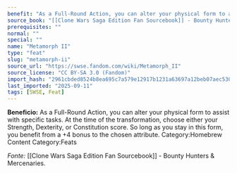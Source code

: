 ```yaml
---
benefit: "As a Full-Round Action, you can alter your physical form to assist with specific tasks. At the time of the transformation, choose either your Strength, Dexterity, or Constitution score. So long as you stay in this form, you benefit from a +4 bonus to the chosen attribute. Category:Homebrew Content Category:Feats"
source_book: "[[Clone Wars Saga Edition Fan Sourcebook]] - Bounty Hunters & Mercenaries"
prerequisites: ""
normal: ""
special: ""
name: "Metamorph II"
type: "feat"
slug: "metamorph-ii"
source_url: "https://swse.fandom.com/wiki/Metamorph_II"
source_license: "CC BY-SA 3.0 (Fandom)"
import_hash: "2961cbded8524b8ea695c7a579e12917b1231a63697a12beb07aec530d352ffa"
last_imported: "2025-09-11"
tags: [SWSE, Feat]
---
```

**Beneficio:** As a Full-Round Action, you can alter your physical form to assist with specific tasks. At the time of the transformation, choose either your Strength, Dexterity, or Constitution score. So long as you stay in this form, you benefit from a +4 bonus to the chosen attribute. Category:Homebrew Content Category:Feats

*Fonte:* [[Clone Wars Saga Edition Fan Sourcebook]] - Bounty Hunters & Mercenaries.